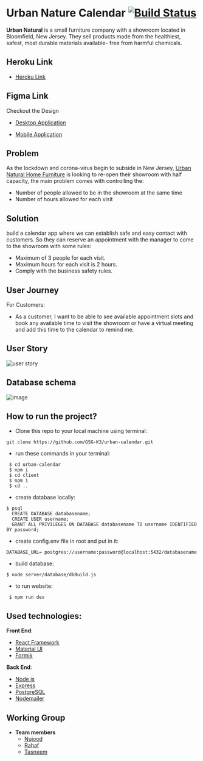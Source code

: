 # Urban Nature Calendar [![Build Status](https://travis-ci.org/GSG-K3/urban-calendar.svg?branch=master)](https://travis-ci.org/GSG-K3/urban-calendar)

**Urban Natural** is a small furniture company with a showroom located in Bloomfield, New Jersey. They sell products made from the healthiest, safest, most durable materials available- free from harmful chemicals.

## Heroku Link

 - [Heroku Link](https://urbancalendar.herokuapp.com/)

## Figma Link

Checkout the Design
- [Desktop Application](https://www.figma.com/file/YQQSvG5DrJoJWaqlr8qpmd/urban-natural-home?node-id=0%3A1)

- [Mobile Application](https://www.figma.com/file/HoRxhtr24UIomHNurCH6b7/Appointment-app?node-id=0%3A1)

## Problem

As the lockdown and corona-virus begin to subside in New Jersey, [Urban Natural Home Furniture](https://www.urbannatural.com/) is looking to re-open their showroom with half capacity, the main problem comes with controlling the:

- Number of people allowed to be in the showroom at the same time
- Number of hours allowed for each visit

## Solution

build a calendar app where we can establish safe and easy contact with customers.
So they can reserve an appointment with the manager to come to the showroom with some rules:

- Maximum of 3 people for each visit.
- Maximum hours for each visit is 2 hours.
- Comply with the business safety rules.

## User Journey

For Customers:

- As a customer, I want to be able to see available appointment slots and book any available time to visit the showroom or have a virtual meeting and add this time to the calendar to remind me.

## User Story

![user story](https://user-images.githubusercontent.com/54964739/86168141-6a994a80-bb20-11ea-908f-e28facee834b.png)

## Database schema

![image](https://user-images.githubusercontent.com/55299644/88175498-98107a00-cc2e-11ea-8fcd-de5cf2917ad0.png)


## How to run the project?

- Clone this repo to your local machine using terminal:

```shell
git clone https://github.com/GSG-K3/urban-calendar.git
```

- run these commands in your terminal:

```shell
 $ cd urban-calendar
 $ npm i
 $ cd client
 $ npm i
 $ cd ..

```
- create database locally:

```shell
$ psql
  CREATE DATABASE databasename;
  CREATE USER username;
  GRANT ALL PRIVILEGES ON DATABASE databasename TO username IDENTIFIED BY password;
```
- create config.env file in root and put in it:

```shell
DATABASE_URL= postgres://username:password@localhost:5432/databasename
```
- build database:

```shell
$ node server/database/dbBuild.js
```
- to run website:

```shell
 $ npm run dev
 ```

## Used technologies:

**Front End**:

- [React Framework](https://reactjs.org/)
- [Material UI](https://material-ui.com/)
- [Formik](https://www.thoughtworks.com/radar/languages-and-frameworks/formik)

**Back End**:

- [Node js](https://nodejs.org/en/)
- [Express](https://expressjs.com/)
- [PostgreSQL](https://www.postgresql.org/)
- [Nodemailer](https://nodemailer.com)

## Working Group

- **Team members**
  - [Nujood](https://github.com/Jood80)
  - [Rahaf](https://github.com/Rahaf-96)
  - [Tasneem](https://github.com/tasneembhiri)
